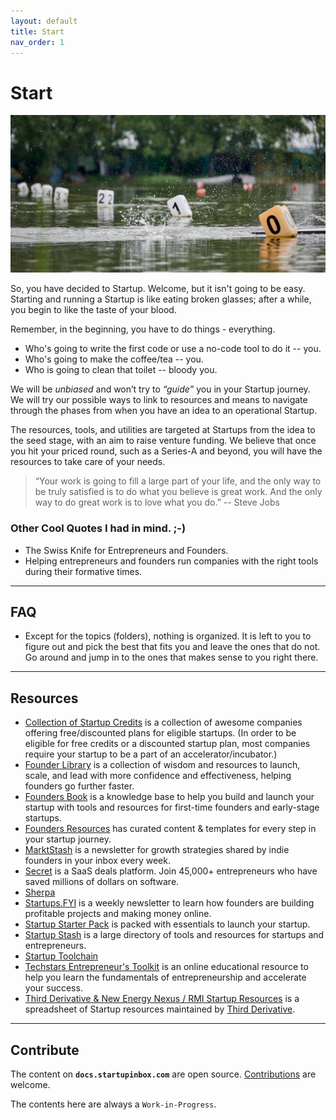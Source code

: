 ```yaml
---
layout: default
title: Start
nav_order: 1
---
```


# Start

![Helping Startups during the chaotic zero stage.](/assets/img/start-0-1.jpg "Start")

So, you have decided to Startup. Welcome, but it isn't going to be easy. Starting and running a Startup is like eating broken glasses; after a while, you begin to like the taste of your blood.

Remember, in the beginning, you have to do things - everything.

- Who's going to write the first code or use a no-code tool to do it -- you.
- Who's going to make the coffee/tea -- you.
- Who is going to clean that toilet -- bloody you.

We will be _unbiased_ and won’t try to _“guide”_ you in your Startup journey. We will try our possible ways to link to resources and means to navigate through the phases from when you have an idea to an operational Startup.

The resources, tools, and utilities are targeted at Startups from the idea to the seed stage, with an aim to raise venture funding. We believe that once you hit your priced round, such as a Series-A and beyond, you will have the resources to take care of your needs.

> “Your work is going to fill a large part of your life, and the only way to be truly satisfied is to do what you believe is great work. And the only way to do great work is to love what you do.” -- Steve Jobs

### Other Cool Quotes I had in mind. ;-)

- The Swiss Knife for Entrepreneurs and Founders.
- Helping entrepreneurs and founders run companies with the right tools during their formative times.

---

## FAQ

- Except for the topics (folders), nothing is organized. It is left to you to figure out and pick the best that fits you and leave the ones that do not. Go around and jump in to the ones that makes sense to you right there.

---

## Resources

- [Collection of Startup Credits](https://github.com/dakshshah96/awesome-startup-credits) is a collection of awesome companies offering free/discounted plans for eligible startups. (In order to be eligible for free credits or a discounted startup plan, most companies require your startup to be a part of an accelerator/incubator.)
- [Founder Library](https://www.founderlibrary.com) is a collection of wisdom and resources to launch, scale, and lead with more confidence and effectiveness, helping founders go further faster.
- [Founders Book](https://foundersbook.co) is a knowledge base to help you build and launch your startup with tools and resources for first-time founders and early-stage startups.
- [Founders Resources](https://www.founderresources.io) has curated content & templates for every step in your startup journey.
- [MarktStash](https://marktstash.com) is a newsletter for growth strategies shared by indie founders in your inbox every week.
- [Secret](https://www.joinsecret.com) is a SaaS deals platform. Join 45,000+ entrepreneurs who have saved millions of dollars on software.
- [Sherpa](https://www.learnwithsherpa.com)
- [Startups.FYI](https://www.startups.fyi) is a weekly newsletter to learn how founders are building profitable projects and making money online.
- [Startup Starter Pack](https://startupstarterpack.com) is packed with essentials to launch your startup.
- [Startup Stash](https://startupstash.com) is a large directory of tools and resources for startups and entrepreneurs.
- [Startup Toolchain](https://startuptoolchain.com)
- [Techstars Entrepreneur's Toolkit](https://toolkit.techstars.com) is an online educational resource to help you learn the fundamentals of entrepreneurship and accelerate your success.
- [Third Derivative & New Energy Nexus / RMI Startup Resources](https://docs.google.com/spreadsheets/d/1mHj6rm_7pMThv6dcemgfpF8k1j5Cq7BiW33yAOo8WC0/) is a spreadsheet of Startup resources maintained by [Third Derivative](https://www.third-derivative.org).

---

## Contribute

The content on __`docs.startupinbox.com`__ are open source. [Contributions](https://github.com/inboxstartup/docs/pulls) are welcome.

The contents here are always a `Work-in-Progress`.
